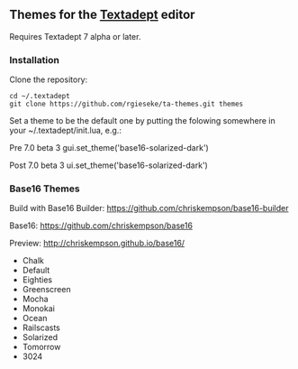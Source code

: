 ## Themes for the [Textadept](http://foicica.com/textadept/) editor

Requires Textadept 7 alpha or later.

### Installation

Clone the repository:

    cd ~/.textadept
    git clone https://github.com/rgieseke/ta-themes.git themes

Set a theme to be the default one by putting
the folowing somewhere in your ~/.textadept/init.lua, e.g.:

Pre 7.0 beta 3
    gui.set_theme('base16-solarized-dark')

Post 7.0 beta 3
    ui.set_theme('base16-solarized-dark')

### Base16 Themes

Build with Base16 Builder: <https://github.com/chriskempson/base16-builder>

Base16: <https://github.com/chriskempson/base16>

Preview: <http://chriskempson.github.io/base16/>

- Chalk
- Default
- Eighties
- Greenscreen
- Mocha
- Monokai
- Ocean
- Railscasts
- Solarized
- Tomorrow
- 3024
